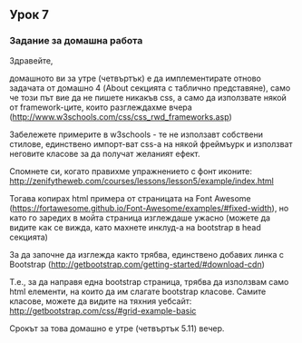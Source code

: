 ## Урок 7

### Задание за домашна работа

Здравейте, 

домашното ви за утре (четвъртък) е да имплементирате отново задачата от домашно 4 (About секцията с таблично представяне), само че този път вие да не пишете никакъв css, а само да използвате някой от framework-ците, които разглеждахме вчера (http://www.w3schools.com/css/css_rwd_frameworks.asp)

Забележете примерите в w3schools - те не използавт собствени стилове, единствено импорт-ват css-a на някой фреймъурк и използват неговите класове за да получат желаният ефект.

Спомнете си, когато правихме упражнението с фонт иконите:
http://zenifytheweb.com/courses/lessons/lesson5/example/index.html

Тогава копирах html примера от страницата на Font Awesome (https://fortawesome.github.io/Font-Awesome/examples/#fixed-width), но като го заредих в мойта страница изглеждаше ужасно (можете да видите как се вижда, като махнете инклуд-а на bootstrap в head секцията)

За да започне да изглежда както трябва, единствено добавих линка с Bootstrap (http://getbootstrap.com/getting-started/#download-cdn)

Т.е., за да направя една bootstrap страница, трябва да използвам само html елементи, на които да им слагате bootstrap класове. Самите класове, можете да видите на тяхния уебсайт:
http://getbootstrap.com/css/#grid-example-basic

Срокът за това домашно е утре (четвъртък 5.11) вечер.



